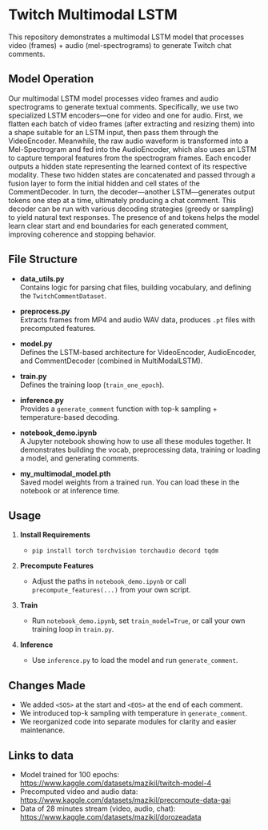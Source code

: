 # Twitch Multimodal LSTM

This repository demonstrates a multimodal LSTM model that processes video (frames) + audio (mel-spectrograms) to generate Twitch chat comments.

## Model Operation

Our multimodal LSTM model processes video frames and audio spectrograms to generate textual comments. Specifically, we use two specialized LSTM encoders—one for video and one for audio. First, we flatten each batch of video frames (after extracting and resizing them) into a shape suitable for an LSTM input, then pass them through the VideoEncoder. Meanwhile, the raw audio waveform is transformed into a Mel-Spectrogram and fed into the AudioEncoder, which also uses an LSTM to capture temporal features from the spectrogram frames. Each encoder outputs a hidden state representing the learned context of its respective modality. These two hidden states are concatenated and passed through a fusion layer to form the initial hidden and cell states of the CommentDecoder. In turn, the decoder—another LSTM—generates output tokens one step at a time, ultimately producing a chat comment. This decoder can be run with various decoding strategies (greedy or sampling) to yield natural text responses. The presence of <SOS> and <EOS> tokens helps the model learn clear start and end boundaries for each generated comment, improving coherence and stopping behavior.

## File Structure

- **data_utils.py**  
  Contains logic for parsing chat files, building vocabulary, and defining the `TwitchCommentDataset`.

- **preprocess.py**  
  Extracts frames from MP4 and audio WAV data, produces `.pt` files with precomputed features.

- **model.py**  
  Defines the LSTM-based architecture for VideoEncoder, AudioEncoder, and CommentDecoder (combined in MultiModalLSTM).

- **train.py**  
  Defines the training loop (`train_one_epoch`).

- **inference.py**  
  Provides a `generate_comment` function with top-k sampling + temperature-based decoding.

- **notebook_demo.ipynb**  
  A Jupyter notebook showing how to use all these modules together. It demonstrates building the vocab, preprocessing data, training or loading a model, and generating comments.

- **my_multimodal_model.pth**  
  Saved model weights from a trained run. You can load these in the notebook or at inference time.

## Usage

1. **Install Requirements**  
   - `pip install torch torchvision torchaudio decord tqdm`

2. **Precompute Features**  
   - Adjust the paths in `notebook_demo.ipynb` or call `precompute_features(...)` from your own script.

3. **Train**  
   - Run `notebook_demo.ipynb`, set `train_model=True`, or call your own training loop in `train.py`.

4. **Inference**  
   - Use `inference.py` to load the model and run `generate_comment`.

## Changes Made

- We added `<SOS>` at the start and `<EOS>` at the end of each comment.  
- We introduced top-k sampling with temperature in `generate_comment`.  
- We reorganized code into separate modules for clarity and easier maintenance.

## Links to data

- Model trained for 100 epochs: https://www.kaggle.com/datasets/mazikil/twitch-model-4
- Precomputed video and audio data: https://www.kaggle.com/datasets/mazikil/precompute-data-gai
- Data of 28 minutes stream (video, audio, chat): https://www.kaggle.com/datasets/mazikil/dorozeadata

